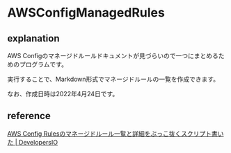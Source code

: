 # AWSConfigManagedRules

## explanation

AWS Configのマネージドルールドキュメントが見づらいので一つにまとめるためのプログラムです。

実行することで、Markdown形式でマネージドルールの一覧を作成できます。

なお、作成日時は2022年4月24日です。

## reference

[AWS Config Rulesのマネージドルール一覧と詳細をぶっこ抜くスクリプト書いた | DevelopersIO](https://dev.classmethod.jp/articles/export-config-rules/)